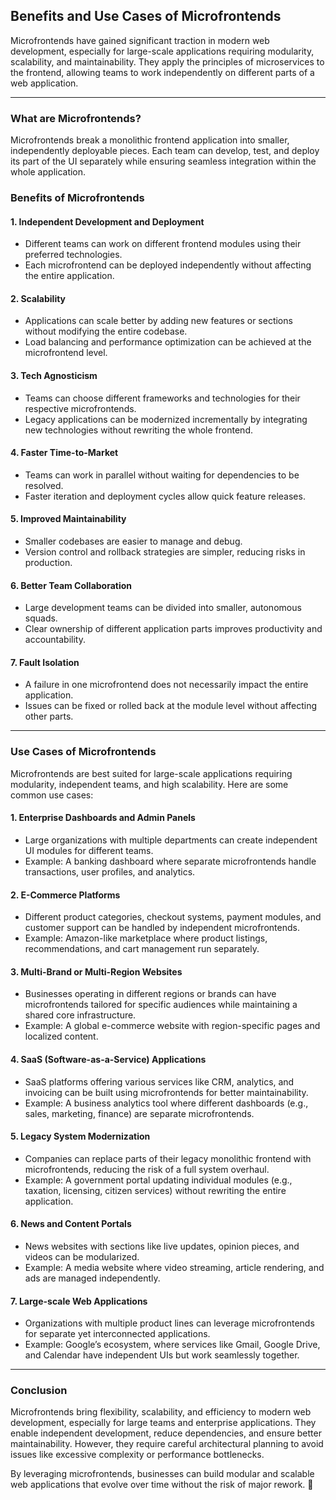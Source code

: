 ## **Benefits and Use Cases of Microfrontends**

Microfrontends have gained significant traction in modern web development, especially for large-scale applications requiring modularity, scalability, and maintainability. They apply the principles of microservices to the frontend, allowing teams to work independently on different parts of a web application.

---

### **What are Microfrontends?**
Microfrontends break a monolithic frontend application into smaller, independently deployable pieces. Each team can develop, test, and deploy its part of the UI separately while ensuring seamless integration within the whole application.

### **Benefits of Microfrontends**
#### **1. Independent Development and Deployment**
- Different teams can work on different frontend modules using their preferred technologies.
- Each microfrontend can be deployed independently without affecting the entire application.

#### **2. Scalability**
- Applications can scale better by adding new features or sections without modifying the entire codebase.
- Load balancing and performance optimization can be achieved at the microfrontend level.

#### **3. Tech Agnosticism**
- Teams can choose different frameworks and technologies for their respective microfrontends.
- Legacy applications can be modernized incrementally by integrating new technologies without rewriting the whole frontend.

#### **4. Faster Time-to-Market**
- Teams can work in parallel without waiting for dependencies to be resolved.
- Faster iteration and deployment cycles allow quick feature releases.

#### **5. Improved Maintainability**
- Smaller codebases are easier to manage and debug.
- Version control and rollback strategies are simpler, reducing risks in production.

#### **6. Better Team Collaboration**
- Large development teams can be divided into smaller, autonomous squads.
- Clear ownership of different application parts improves productivity and accountability.

#### **7. Fault Isolation**
- A failure in one microfrontend does not necessarily impact the entire application.
- Issues can be fixed or rolled back at the module level without affecting other parts.

---

### **Use Cases of Microfrontends**
Microfrontends are best suited for large-scale applications requiring modularity, independent teams, and high scalability. Here are some common use cases:

#### **1. Enterprise Dashboards and Admin Panels**
- Large organizations with multiple departments can create independent UI modules for different teams.
- Example: A banking dashboard where separate microfrontends handle transactions, user profiles, and analytics.

#### **2. E-Commerce Platforms**
- Different product categories, checkout systems, payment modules, and customer support can be handled by independent microfrontends.
- Example: Amazon-like marketplace where product listings, recommendations, and cart management run separately.

#### **3. Multi-Brand or Multi-Region Websites**
- Businesses operating in different regions or brands can have microfrontends tailored for specific audiences while maintaining a shared core infrastructure.
- Example: A global e-commerce website with region-specific pages and localized content.

#### **4. SaaS (Software-as-a-Service) Applications**
- SaaS platforms offering various services like CRM, analytics, and invoicing can be built using microfrontends for better maintainability.
- Example: A business analytics tool where different dashboards (e.g., sales, marketing, finance) are separate microfrontends.

#### **5. Legacy System Modernization**
- Companies can replace parts of their legacy monolithic frontend with microfrontends, reducing the risk of a full system overhaul.
- Example: A government portal updating individual modules (e.g., taxation, licensing, citizen services) without rewriting the entire application.

#### **6. News and Content Portals**
- News websites with sections like live updates, opinion pieces, and videos can be modularized.
- Example: A media website where video streaming, article rendering, and ads are managed independently.

#### **7. Large-scale Web Applications**
- Organizations with multiple product lines can leverage microfrontends for separate yet interconnected applications.
- Example: Google’s ecosystem, where services like Gmail, Google Drive, and Calendar have independent UIs but work seamlessly together.

---

### **Conclusion**
Microfrontends bring flexibility, scalability, and efficiency to modern web development, especially for large teams and enterprise applications. They enable independent development, reduce dependencies, and ensure better maintainability. However, they require careful architectural planning to avoid issues like excessive complexity or performance bottlenecks.

By leveraging microfrontends, businesses can build modular and scalable web applications that evolve over time without the risk of major rework. 🚀